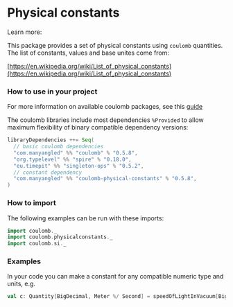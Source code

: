 # Physical constants

Learn more:

This package provides a set of physical constants using `coulomb` quantities.
The list of constants, values and base unites come from:

[https://en.wikipedia.org/wiki/List_of_physical_constants](https://en.wikipedia.org/wiki/List_of_physical_constants)

### How to use in your project

For more information on available coulomb packages, see this
[guide](../README.md#how-to-include-coulomb-in-your-project)

The coulomb libraries include most dependencies `%Provided` to allow maximum flexibility
of binary compatible dependency versions:

```scala
libraryDependencies ++= Seq(
  // basic coulomb dependencies
  "com.manyangled" %% "coulomb" % "0.5.8",
  "org.typelevel" %% "spire" % "0.18.0",
  "eu.timepit" %% "singleton-ops" % "0.5.2",
  // constant dependency
  "com.manyangled" %% "coulomb-physical-constants" % "0.5.8",
)
```

### How to import

The following examples can be run with these imports:

```scala
import coulomb._
import coulomb.physicalconstants._
import coulomb.si._
```

### Examples

In your code you can make a constant for any compatible numeric type and units, e.g.

```scala
val c: Quantity[BigDecimal, Meter %/ Second] = speedOfLightInVacuum[BigDecimal]
```
